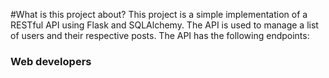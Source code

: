 #What is this project about?
This project is a simple implementation of a RESTful API using Flask and SQLAlchemy. The API is used to manage a list of users and their respective posts. The API has the following endpoints:
### Web developers
